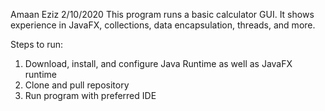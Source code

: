 Amaan Eziz 2/10/2020
This program runs a basic calculator GUI. It shows experience in
JavaFX, collections, data encapsulation, threads, and more. 

Steps to run:
1. Download, install, and configure Java Runtime as well as JavaFX runtime
2. Clone and pull repository
3. Run program with preferred IDE 